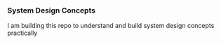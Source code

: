 ### System Design Concepts
I am building this repo to understand and build system design concepts practically